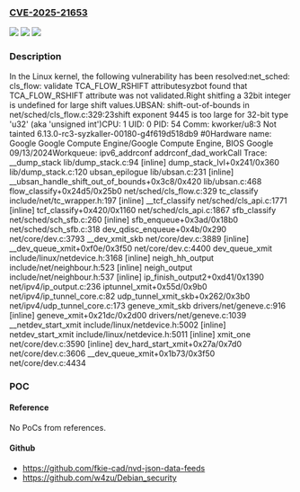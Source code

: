 ### [CVE-2025-21653](https://cve.mitre.org/cgi-bin/cvename.cgi?name=CVE-2025-21653)
![](https://img.shields.io/static/v1?label=Product&message=Linux&color=blue)
![](https://img.shields.io/static/v1?label=Version&message=e5dfb815181fcb186d6080ac3a091eadff2d98fe%3C%209858f4afeb2e59506e714176bd3e135539a3eeec%20&color=brighgreen)
![](https://img.shields.io/static/v1?label=Vulnerability&message=n%2Fa&color=brighgreen)

### Description

In the Linux kernel, the following vulnerability has been resolved:net_sched: cls_flow: validate TCA_FLOW_RSHIFT attributesyzbot found that TCA_FLOW_RSHIFT attribute was not validated.Right shitfing a 32bit integer is undefined for large shift values.UBSAN: shift-out-of-bounds in net/sched/cls_flow.c:329:23shift exponent 9445 is too large for 32-bit type 'u32' (aka 'unsigned int')CPU: 1 UID: 0 PID: 54 Comm: kworker/u8:3 Not tainted 6.13.0-rc3-syzkaller-00180-g4f619d518db9 #0Hardware name: Google Google Compute Engine/Google Compute Engine, BIOS Google 09/13/2024Workqueue: ipv6_addrconf addrconf_dad_workCall Trace: <TASK>  __dump_stack lib/dump_stack.c:94 [inline]  dump_stack_lvl+0x241/0x360 lib/dump_stack.c:120  ubsan_epilogue lib/ubsan.c:231 [inline]  __ubsan_handle_shift_out_of_bounds+0x3c8/0x420 lib/ubsan.c:468  flow_classify+0x24d5/0x25b0 net/sched/cls_flow.c:329  tc_classify include/net/tc_wrapper.h:197 [inline]  __tcf_classify net/sched/cls_api.c:1771 [inline]  tcf_classify+0x420/0x1160 net/sched/cls_api.c:1867  sfb_classify net/sched/sch_sfb.c:260 [inline]  sfb_enqueue+0x3ad/0x18b0 net/sched/sch_sfb.c:318  dev_qdisc_enqueue+0x4b/0x290 net/core/dev.c:3793  __dev_xmit_skb net/core/dev.c:3889 [inline]  __dev_queue_xmit+0xf0e/0x3f50 net/core/dev.c:4400  dev_queue_xmit include/linux/netdevice.h:3168 [inline]  neigh_hh_output include/net/neighbour.h:523 [inline]  neigh_output include/net/neighbour.h:537 [inline]  ip_finish_output2+0xd41/0x1390 net/ipv4/ip_output.c:236  iptunnel_xmit+0x55d/0x9b0 net/ipv4/ip_tunnel_core.c:82  udp_tunnel_xmit_skb+0x262/0x3b0 net/ipv4/udp_tunnel_core.c:173  geneve_xmit_skb drivers/net/geneve.c:916 [inline]  geneve_xmit+0x21dc/0x2d00 drivers/net/geneve.c:1039  __netdev_start_xmit include/linux/netdevice.h:5002 [inline]  netdev_start_xmit include/linux/netdevice.h:5011 [inline]  xmit_one net/core/dev.c:3590 [inline]  dev_hard_start_xmit+0x27a/0x7d0 net/core/dev.c:3606  __dev_queue_xmit+0x1b73/0x3f50 net/core/dev.c:4434

### POC

#### Reference
No PoCs from references.

#### Github
- https://github.com/fkie-cad/nvd-json-data-feeds
- https://github.com/w4zu/Debian_security

